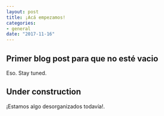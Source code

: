 ```yaml
---
layout: post
title: ¡Acá empezamos!
categories:
- general
date: "2017-11-16"
---
```


## Primer blog post para que no esté vacio

Eso. Stay tuned.

## Under construction

¡Estamos algo desorganizados todavía!. 